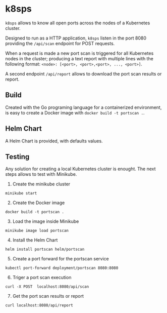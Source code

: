# k8sps

`k8sps` allows to know all open ports across the nodes of a Kubernetes cluster.

Designed to run as a HTTP application, `k8sps` listen in the port 8080 providing the `/api/scan` endpoint for POST requests.

When a request is made a new port scan is triggered for all Kubernetes nodes in the cluster; producing a text report with multiple lines with the following format:
`<node>: [<port>, <port>,<port>, ..., <port>]`.

A second endpoint `/api/report` allows to download the port scan results or report.

## Build
Created with the Go programing language for a containerized environment, is easy to create a Docker image with `docker build -t portscan .`.

## Helm Chart
A Helm Chart is provided, with defaults values.

## Testing
Any solution for creating a local Kubernetes cluster is enought. The next steps allows to test with Minikube.

1. Create the minikube cluster
```
minikube start
```

2. Create the Docker image
```
docker build -t portscan .
```

3. Load the image inside Minikube
```
minikube image load portscan
```

4. Install the Helm Chart
```
helm install portscan helm/portscan
```

5. Create a port forward for the portscan service
```
kubectl port-forward deployment/portscan 8080:8080
```

6. Triger a port scan execution
```
curl -X POST  localhost:8080/api/scan
```

7. Get the port scan results or report
```
curl localhost:8080/api/report
```